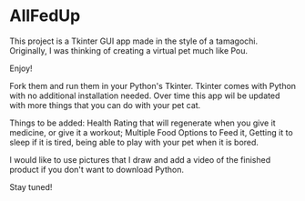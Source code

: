 # AllFedUp
This project is a Tkinter GUI app made in the style of a tamagochi. Originally, I was thinking of creating a virtual pet much like Pou.

Enjoy!

Fork them and run them in your Python's Tkinter. Tkinter comes with Python with no additional installation needed. Over time this app wil be updated with more things that you can do with your pet cat. 

Things to be added: Health Rating that will regenerate when you give it medicine, or give it a workout; Multiple Food Options to Feed it, Getting it to sleep if it is tired, being able to play with your pet when it is bored.

I would like to use pictures that I draw and add a video of the finished product if you don't want to download Python.

Stay tuned!
